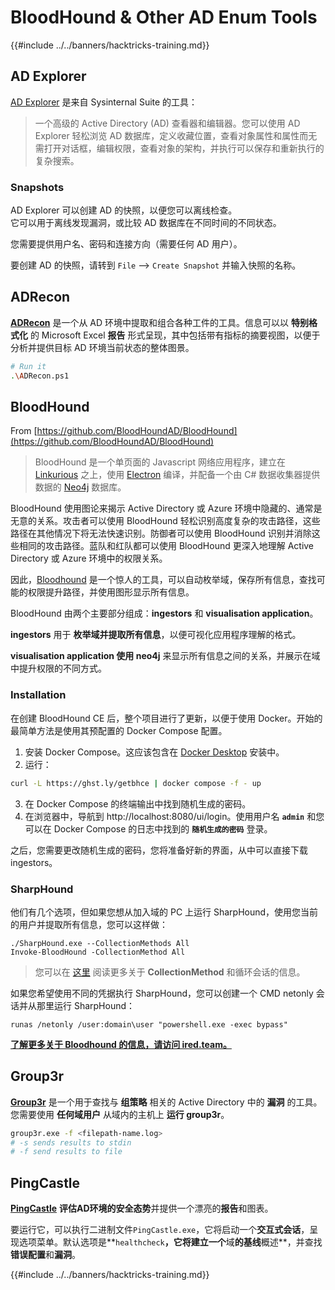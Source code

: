 # BloodHound & Other AD Enum Tools

{{#include ../../banners/hacktricks-training.md}}

## AD Explorer

[AD Explorer](https://docs.microsoft.com/en-us/sysinternals/downloads/adexplorer) 是来自 Sysinternal Suite 的工具：

> 一个高级的 Active Directory (AD) 查看器和编辑器。您可以使用 AD Explorer 轻松浏览 AD 数据库，定义收藏位置，查看对象属性和属性而无需打开对话框，编辑权限，查看对象的架构，并执行可以保存和重新执行的复杂搜索。

### Snapshots

AD Explorer 可以创建 AD 的快照，以便您可以离线检查。\
它可以用于离线发现漏洞，或比较 AD 数据库在不同时间的不同状态。

您需要提供用户名、密码和连接方向（需要任何 AD 用户）。

要创建 AD 的快照，请转到 `File` --> `Create Snapshot` 并输入快照的名称。

## ADRecon

[**ADRecon**](https://github.com/adrecon/ADRecon) 是一个从 AD 环境中提取和组合各种工件的工具。信息可以以 **特别格式化** 的 Microsoft Excel **报告** 形式呈现，其中包括带有指标的摘要视图，以便于分析并提供目标 AD 环境当前状态的整体图景。
```bash
# Run it
.\ADRecon.ps1
```
## BloodHound

From [https://github.com/BloodHoundAD/BloodHound](https://github.com/BloodHoundAD/BloodHound)

> BloodHound 是一个单页面的 Javascript 网络应用程序，建立在 [Linkurious](http://linkurio.us/) 之上，使用 [Electron](http://electron.atom.io/) 编译，并配备一个由 C# 数据收集器提供数据的 [Neo4j](https://neo4j.com/) 数据库。

BloodHound 使用图论来揭示 Active Directory 或 Azure 环境中隐藏的、通常是无意的关系。攻击者可以使用 BloodHound 轻松识别高度复杂的攻击路径，这些路径在其他情况下将无法快速识别。防御者可以使用 BloodHound 识别并消除这些相同的攻击路径。蓝队和红队都可以使用 BloodHound 更深入地理解 Active Directory 或 Azure 环境中的权限关系。

因此，[Bloodhound](https://github.com/BloodHoundAD/BloodHound) 是一个惊人的工具，可以自动枚举域，保存所有信息，查找可能的权限提升路径，并使用图形显示所有信息。

BloodHound 由两个主要部分组成：**ingestors** 和 **visualisation application**。

**ingestors** 用于 **枚举域并提取所有信息**，以便可视化应用程序理解的格式。

**visualisation application 使用 neo4j** 来显示所有信息之间的关系，并展示在域中提升权限的不同方式。

### Installation

在创建 BloodHound CE 后，整个项目进行了更新，以便于使用 Docker。开始的最简单方法是使用其预配置的 Docker Compose 配置。

1. 安装 Docker Compose。这应该包含在 [Docker Desktop](https://www.docker.com/products/docker-desktop/) 安装中。
2. 运行：
```bash
curl -L https://ghst.ly/getbhce | docker compose -f - up
```
3. 在 Docker Compose 的终端输出中找到随机生成的密码。
4. 在浏览器中，导航到 http://localhost:8080/ui/login。使用用户名 **`admin`** 和您可以在 Docker Compose 的日志中找到的 **`随机生成的密码`** 登录。

之后，您需要更改随机生成的密码，您将准备好新的界面，从中可以直接下载 ingestors。

### SharpHound

他们有几个选项，但如果您想从加入域的 PC 上运行 SharpHound，使用您当前的用户并提取所有信息，您可以这样做：
```
./SharpHound.exe --CollectionMethods All
Invoke-BloodHound -CollectionMethod All
```
> 您可以在 [这里](https://support.bloodhoundenterprise.io/hc/en-us/articles/17481375424795-All-SharpHound-Community-Edition-Flags-Explained) 阅读更多关于 **CollectionMethod** 和循环会话的信息。

如果您希望使用不同的凭据执行 SharpHound，您可以创建一个 CMD netonly 会话并从那里运行 SharpHound：
```
runas /netonly /user:domain\user "powershell.exe -exec bypass"
```
[**了解更多关于 Bloodhound 的信息，请访问 ired.team。**](https://ired.team/offensive-security-experiments/active-directory-kerberos-abuse/abusing-active-directory-with-bloodhound-on-kali-linux)

## Group3r

[**Group3r**](https://github.com/Group3r/Group3r) 是一个用于查找与 **组策略** 相关的 Active Directory 中的 **漏洞** 的工具。\
您需要使用 **任何域用户** 从域内的主机上 **运行 group3r**。
```bash
group3r.exe -f <filepath-name.log>
# -s sends results to stdin
# -f send results to file
```
## PingCastle

[**PingCastle**](https://www.pingcastle.com/documentation/) **评估AD环境的安全态势**并提供一个漂亮的**报告**和图表。

要运行它，可以执行二进制文件`PingCastle.exe`，它将启动一个**交互式会话**，呈现选项菜单。默认选项是**`healthcheck`**，它将建立一个**域**的基线**概述**，并查找**错误配置**和**漏洞**。

{{#include ../../banners/hacktricks-training.md}}
